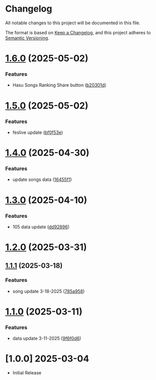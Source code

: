 # Changelog

All notable changes to this project will be documented in this file.

The format is based on [Keep a Changelog](https://keepachangelog.com/en/1.0.0/),
and this project adheres to [Semantic Versioning](https://semver.org/spec/v2.0.0.html).

# [1.6.0](https://github.com/Tanyawat-Arsaga/the-sorter/compare/v1.5.0...v1.6.0) (2025-05-02)


### Features

* Hasu Songs Ranking Share button ([b20301d](https://github.com/Tanyawat-Arsaga/the-sorter/commit/b20301da9396555c45892b3cafc113d4225240af))

# [1.5.0](https://github.com/Tanyawat-Arsaga/the-sorter/compare/v1.4.0...v1.5.0) (2025-05-02)


### Features

* feslive update ([bf0f53e](https://github.com/Tanyawat-Arsaga/the-sorter/commit/bf0f53e1a428c30eddcad01bc00cc91208206307))

# [1.4.0](https://github.com/Tanyawat-Arsaga/the-sorter/compare/v1.3.0...v1.4.0) (2025-04-30)


### Features

* update songs data ([16455f1](https://github.com/Tanyawat-Arsaga/the-sorter/commit/16455f1ed3ba3e52bab5261fcec98e146556459d))

# [1.3.0](https://github.com/Tanyawat-Arsaga/the-sorter/compare/v1.2.0...v1.3.0) (2025-04-10)


### Features

* 105 data update ([dd92896](https://github.com/Tanyawat-Arsaga/the-sorter/commit/dd9289676c58faae919d183393ba7a1656e208a1))

# [1.2.0](https://github.com/Tanyawat-Arsaga/the-sorter/compare/v1.1.1...v1.2.0) (2025-03-31)

## [1.1.1](https://github.com/Tanyawat-Arsaga/the-sorter/compare/v1.1.0...v1.1.1) (2025-03-18)


### Features

* song update 3-18-2025 ([785a958](https://github.com/Tanyawat-Arsaga/the-sorter/commit/785a958770c6c2235921ffebb17ece03abba4d28))

# [1.1.0](https://github.com/Tanyawat-Arsaga/the-sorter/compare/v1.0.0...v1.1.0) (2025-03-11)


### Features

* data update 3-11-2025 ([9f6f0d6](https://github.com/Tanyawat-Arsaga/the-sorter/commit/9f6f0d68e75fd6a03bc59c70d88d0aeb2f983e62))

# [1.0.0] 2025-03-04

- Initial Release
